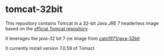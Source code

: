 # tomcat-32bit

This repository contains Tomcat in a 32-bit Java JRE 7 headerless image based on the [official Tomcat repository](https://registry.hub.docker.com/_/tomcat/)

It leverages the java-32 bit 7-jre image from [cato1971/java-32bit](https://registry.hub.docker.com/u/cato1971/java-32bit/)

It currently install version 7.0.59 of Tomact
